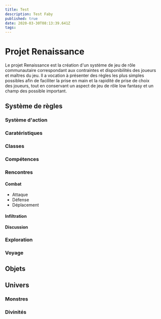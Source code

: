 ```yaml
---
title: Test
description: Test Faby
published: true
date: 2020-03-30T08:13:39.641Z
tags: 
---
```


# Projet Renaissance
Le projet Renaissance est la création d'un système de jeu de rôle communautaire correspondant aux contraintes et disponibilités des joueurs et maîtres du jeu. Il a vocation à présenter des règles les plus simples possibles afin de faciliter la prise en main et la rapidité de prise de choix des joueurs, tout en conservant un aspect de jeu de rôle low fantasy et un champ des possible important.

## Système de règles
### Système d'action
### Caratéristiques
### Classes
### Compétences
### Rencontres
#### Combat
- Attaque
- Défense
- Déplacement
#### Infiltration
#### Discussion
### Exploration
### Voyage

## Objets

## Univers
### Monstres
### Divinités


